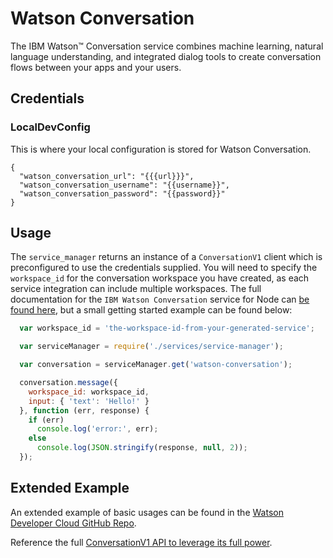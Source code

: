# Watson Conversation

The IBM Watson™ Conversation service combines machine learning, natural language understanding, and integrated dialog tools to create conversation flows between your apps and your users.

##  Credentials

###  LocalDevConfig

This is where your local configuration is stored for Watson Conversation.
```
{
  "watson_conversation_url": "{{{url}}}",
  "watson_conversation_username": "{{username}}",
  "watson_conversation_password": "{{password}}"
}
```

## Usage

The `service_manager` returns an instance of a `ConversationV1` client which is preconfigured to use the credentials supplied. You will need to specify the `workspace_id` for the conversation workspace you have created, as each service integration can include multiple workspaces. The full documentation for the `IBM Watson Conversation` service for Node can [be found here](https://www.ibm.com/watson/developercloud/conversation/api/v1/?node),
but a small getting started example can be found below:

```javascript
  var workspace_id = 'the-workspace-id-from-your-generated-service';

  var serviceManager = require('./services/service-manager');

  var conversation = serviceManager.get('watson-conversation');

  conversation.message({
    workspace_id: workspace_id,
    input: { 'text': 'Hello!' }
  }, function (err, response) {
    if (err)
      console.log('error:', err);
    else
      console.log(JSON.stringify(response, null, 2));
  });
```

## Extended Example

An extended example of basic usages can be found in the [Watson Developer Cloud GitHub Repo](https://github.com/watson-developer-cloud/node-sdk/blob/master/examples/conversation.v1.js).

Reference the full [ConversationV1 API to leverage its full power](https://www.ibm.com/watson/developercloud/conversation/api/v1/?node).